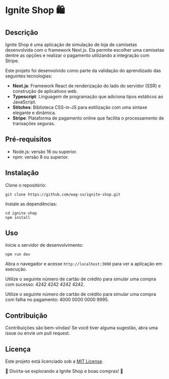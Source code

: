 # Ignite Shop 🛍️

## Descrição

Ignite Shop é uma aplicação de simulação de loja de camisetas desenvolvida com o framework Next.js. Ela permite escolher uma camisetas dentre as opções e realizar o pagamento utilizando a integração com Stripe.

Este projeto foi desenvolvido como parte da validação do aprendizado das seguintes tecnologias:

- **Next.js**: Framework React de renderização do lado do servidor (SSR) e construção de aplicativos web.
- **Typescript**: Linguagem de programação que adiciona tipos estáticos ao JavaScript.
- **Stitches**: Biblioteca CSS-in-JS para estilização com uma sintaxe elegante e dinâmica.
- **Stripe**: Plataforma de pagamento online que facilita o processamento de transações seguras.

## Pré-requisitos

- Node.js: versão 16 ou superior.
- npm: versão 8 ou superior.

## Instalação

Clone o repositório:

```
git clone https://github.com/wag-sv/ignite-shop.git
```

Instale as dependências:

```
cd ignite-shop
npm install
```

## Uso

Inicie o servidor de desenvolvimento:

```
npm run dev
```

Abra o navegador e acesse `http://localhost:3000` para ver a aplicação em execução.


Utilize o seguinte número de cartão de crédito para simular uma compra com sucesso: 4242 4242 4242 4242.

Utilize o seguinte número de cartão de crédito para simular uma compra com falha no pagamento: 4000 0000 0000 9995.

## Contribuição

Contribuições são bem-vindas! Se você tiver alguma sugestão, abra uma issue ou envie um pull request.

## Licença

Este projeto está licenciado sob a [MIT License](https://opensource.org/licenses/MIT).

🚀 Divirta-se explorando a Ignite Shop e boas compras! 🛒